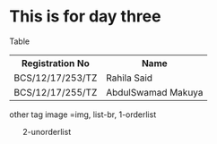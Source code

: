 # This is for day three
<!DOCTYPE>
<html>
<head>Table</head>
<body>
  <table>
    <tr>
      <th>Registration No</th>
      <th>Name</th>
    </tr>
    <tr>
      <td>BCS/12/17/253/TZ</td>
      <td>Rahila Said</td>
    </tr>
     <tr>
      <td>BCS/12/17/255/TZ</td>
      <td>AbdulSwamad Makuya</td>
    </tr>
  </table>
</body>
</html>
other tag
image =img,
list-br,
1-orderlist<ol>
2-unorderlist<ul>
 
